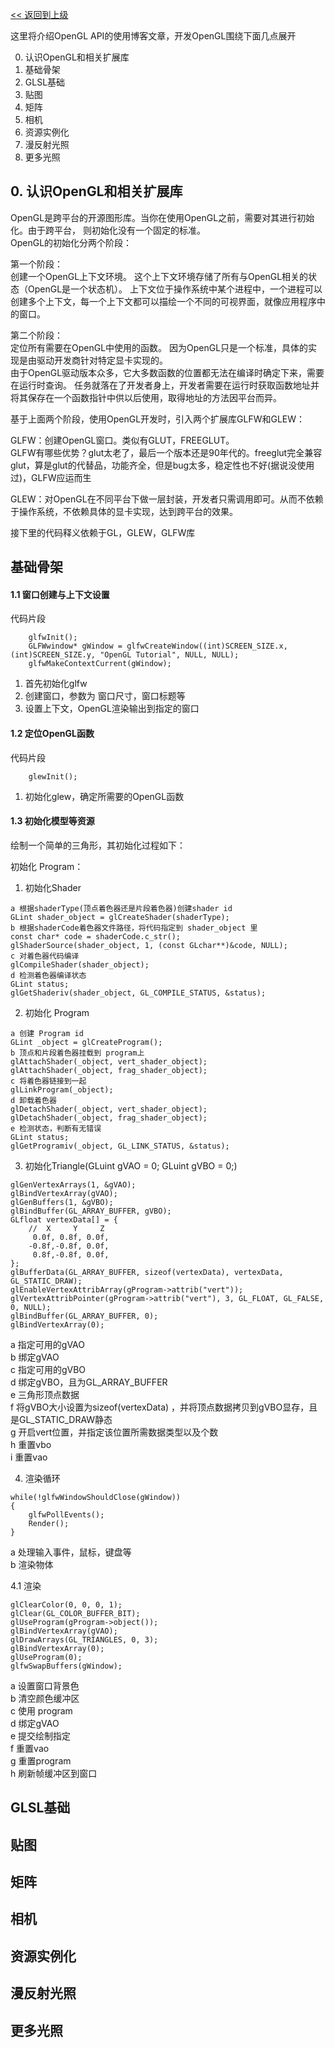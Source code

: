 [<< 返回到上级](index.md)

这里将介绍OpenGL API的使用博客文章，开发OpenGL围绕下面几点展开

0. 认识OpenGL和相关扩展库
1. 基础骨架
2. GLSL基础
3. 贴图
4. 矩阵
5. 相机
6. 资源实例化
7. 漫反射光照
8. 更多光照

## **0. 认识OpenGL和相关扩展库**

OpenGL是跨平台的开源图形库。当你在使用OpenGL之前，需要对其进行初始化。由于跨平台， 则初始化没有一个固定的标准。  
OpenGL的初始化分两个阶段：

第一个阶段：  
    创建一个OpenGL上下文环境。
    这个上下文环境存储了所有与OpenGL相关的状态（OpenGL是一个状态机）。
    上下文位于操作系统中某个进程中，一个进程可以创建多个上下文，每一个上下文都可以描绘一个不同的可视界面，就像应用程序中的窗口。  

第二个阶段：  
    定位所有需要在OpenGL中使用的函数。
    因为OpenGL只是一个标准，具体的实现是由驱动开发商针对特定显卡实现的。  
    由于OpenGL驱动版本众多，它大多数函数的位置都无法在编译时确定下来，需要在运行时查询。
    任务就落在了开发者身上，开发者需要在运行时获取函数地址并将其保存在一个函数指针中供以后使用，取得地址的方法因平台而异。  

基于上面两个阶段，使用OpenGL开发时，引入两个扩展库GLFW和GLEW：

GLFW：创建OpenGL窗口。类似有GLUT，FREEGLUT。  
    GLFW有哪些优势？glut太老了，最后一个版本还是90年代的。freeglut完全兼容glut，算是glut的代替品，功能齐全，但是bug太多，稳定性也不好(据说没使用过)，GLFW应运而生    

GLEW：对OpenGL在不同平台下做一层封装，开发者只需调用即可。从而不依赖于操作系统，不依赖具体的显卡实现，达到跨平台的效果。  

接下里的代码释义依赖于GL，GLEW，GLFW库

## **基础骨架**

#### 1.1 窗口创建与上下文设置
代码片段
```
    glfwInit();
    GLFWwindow* gWindow = glfwCreateWindow((int)SCREEN_SIZE.x, (int)SCREEN_SIZE.y, "OpenGL Tutorial", NULL, NULL);
    glfwMakeContextCurrent(gWindow);
```
1. 首先初始化glfw
2. 创建窗口，参数为 窗口尺寸，窗口标题等
3. 设置上下文，OpenGL渲染输出到指定的窗口

#### 1.2 定位OpenGL函数
代码片段
```
    glewInit();
```
1. 初始化glew，确定所需要的OpenGL函数

#### 1.3 初始化模型等资源
绘制一个简单的三角形，其初始化过程如下：

初始化 Program：   
1. 初始化Shader
```
a 根据shaderType(顶点着色器还是片段着色器)创建shader id
GLint shader_object = glCreateShader(shaderType);
b 根据shaderCode着色器文件路径，将代码指定到 shader_object 里
const char* code = shaderCode.c_str();
glShaderSource(shader_object, 1, (const GLchar**)&code, NULL);
c 对着色器代码编译
glCompileShader(shader_object);
d 检测着色器编译状态
GLint status;
glGetShaderiv(shader_object, GL_COMPILE_STATUS, &status);
```

2. 初始化 Program
```
a 创建 Program id
GLint _object = glCreateProgram();
b 顶点和片段着色器挂载到 program上
glAttachShader(_object, vert_shader_object);
glAttachShader(_object, frag_shader_object);
c 将着色器链接到一起
glLinkProgram(_object);
d 卸载着色器
glDetachShader(_object, vert_shader_object);
glDetachShader(_object, frag_shader_object);
e 检测状态，判断有无错误
GLint status;
glGetProgramiv(_object, GL_LINK_STATUS, &status);
```

3. 初始化Triangle(GLuint gVAO = 0; GLuint gVBO = 0;)
```
glGenVertexArrays(1, &gVAO);
glBindVertexArray(gVAO);
glGenBuffers(1, &gVBO);
glBindBuffer(GL_ARRAY_BUFFER, gVBO);
GLfloat vertexData[] = {
    //  X     Y     Z
     0.0f, 0.8f, 0.0f,
    -0.8f,-0.8f, 0.0f,
     0.8f,-0.8f, 0.0f,
};
glBufferData(GL_ARRAY_BUFFER, sizeof(vertexData), vertexData, GL_STATIC_DRAW);
glEnableVertexAttribArray(gProgram->attrib("vert"));
glVertexAttribPointer(gProgram->attrib("vert"), 3, GL_FLOAT, GL_FALSE, 0, NULL);
glBindBuffer(GL_ARRAY_BUFFER, 0);
glBindVertexArray(0);
```
a 指定可用的gVAO  
b 绑定gVAO  
c 指定可用的gVBO  
d 绑定gVBO，且为GL_ARRAY_BUFFER  
e 三角形顶点数据  
f 将gVBO大小设置为sizeof(vertexData)  ，并将顶点数据拷贝到gVBO显存，且是GL_STATIC_DRAW静态  
g 开启vert位置，并指定该位置所需数据类型以及个数  
h 重置vbo  
i 重置vao  

4. 渲染循环
```
while(!glfwWindowShouldClose(gWindow))
{
    glfwPollEvents();
    Render();
}
```
a 处理输入事件，鼠标，键盘等  
b 渲染物体

4.1 渲染
```
glClearColor(0, 0, 0, 1);
glClear(GL_COLOR_BUFFER_BIT);
glUseProgram(gProgram->object());    
glBindVertexArray(gVAO);
glDrawArrays(GL_TRIANGLES, 0, 3);
glBindVertexArray(0);
glUseProgram(0);
glfwSwapBuffers(gWindow);
```
a 设置窗口背景色  
b 清空颜色缓冲区  
c 使用 program  
d 绑定gVAO  
e 提交绘制指定  
f 重置vao  
g 重置program  
h 刷新帧缓冲区到窗口  

## **GLSL基础**

## **贴图**

## **矩阵**

## **相机**

## **资源实例化**

## **漫反射光照**

## **更多光照**

    



